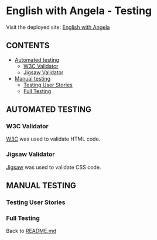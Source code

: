 # English with Angela - Testing
Visit the deployed site: [English with Angela](#)

## CONTENTS
* [Automated testing](#automated-testing)
  * [W3C Validator](#w3c-validator)
  * [Jigsaw Validator](#jigsaw-validator)
* [Manual testing](#manual-testing)
  * [Testing User Stories](#testing-user-stories)
  * [Full Testing](#full-testing)

## AUTOMATED TESTING
### W3C Validator
[W3C](https://validator.w3.org/) was used to validate HTML code.

### Jigsaw Validator
[Jigsaw](http://jigsaw.w3.org/css-validator/) was used to validate CSS code.

## MANUAL TESTING
### Testing User Stories
### Full Testing

Back to [README.md](README.md)
